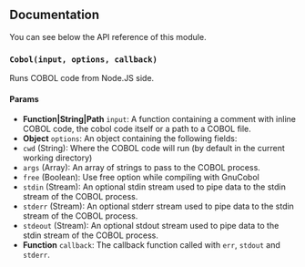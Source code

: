 ## Documentation

You can see below the API reference of this module.

### `Cobol(input, options, callback)`
Runs COBOL code from Node.JS side.

#### Params
- **Function|String|Path** `input`: A function containing a comment with inline COBOL code, the cobol code itself or a path to a COBOL file.
- **Object** `options`: An object containing the following fields:
 - `cwd` (String): Where the COBOL code will run (by default in the current working directory)
 - `args` (Array): An array of strings to pass to the COBOL process.
 - `free` (Boolean): Use free option while compiling with GnuCobol
 - `stdin` (Stream): An optional stdin stream used to pipe data to the stdin stream of the COBOL process.
 - `stderr` (Stream): An optional stderr stream used to pipe data to the stdin stream of the COBOL process.
 - `stdeout` (Stream): An optional stdout stream used to pipe data to the stdin stream of the COBOL process.
- **Function** `callback`: The callback function called with `err`, `stdout` and `stderr`.

